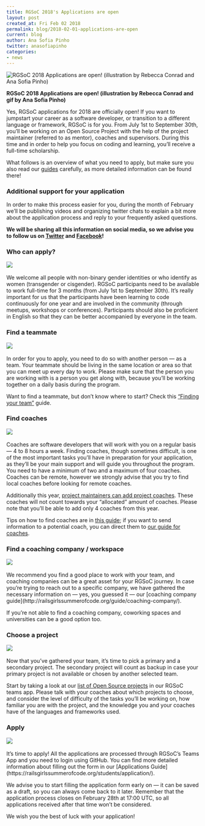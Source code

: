 ```yaml
---
title: RGSoC 2018's Applications are open
layout: post
created_at: Fri Feb 02 2018
permalink: blog/2018-02-01-applications-are-open
current: blog
author: Ana Sofia Pinho
twitter: anasofiapinho
categories:
- news
---
```


![RGSoC 2018 Applications are open! (illustration by Rebecca Conrad and Ana Sofia Pinho)](/img/blog/2018/2018-02-02-rgsoc-applications-are-open.gif)
<div class="image-credits"><b>RGSoC 2018 Applications are open! (illustration by Rebecca Conrad and gif by Ana Sofia Pinho)</b></div>

Yes, RGSoC applications for 2018 are officially open! If you want to jumpstart your career as a software developer, or transition to a different language or framework, RGSoC is for you. From July 1st to September 30th, you’ll be working on an Open Source Project with the help of the project maintainer (referred to as mentor), coaches and supervisors. During this time and in order to help you focus on coding and learning, you’ll receive a full-time scholarship.

What follows is an overview of what you need to apply, but make sure you also read our [guides](https://railsgirlssummerofcode.org/students/application/#requirements-program) carefully, as more detailed information can be found there!


### Additional support for your application

In order to make this process easier for you, during the month of February we’ll be publishing videos and organizing twitter chats to explain a bit more about the application process and reply to your frequently asked questions. 

**We will be sharing all this information on social media, so we advise you to follow us on [Twitter](https://twitter.com/railsgirlssoc) and [Facebook](https://www.facebook.com/Rails-Girls-Summer-of-Code-620914904656191/)!**

### Who can apply?

<div class="smaller">
<img src="/img/blog/2018/2018-02-02-rgsoc-applications-are-open-you.jpg">
</div>

<br>
We welcome all people with non-binary gender identities or who identify as women (transgender or cisgender).
RGSoC participants need to be available to work full-time for 3 months (from July 1st to September 30th). It’s really important for us that the participants have been learning to code continuously for one year and are involved in the community (through meetups, workshops or conferences).
Participants should also be proficient in English so that they can be better accompanied by everyone in the team.

### Find a teammate

<div class="smaller">
<img src="/img/blog/2018/2018-02-02-rgsoc-applications-are-open-pair.jpg">
</div>

<br>
In order for you to apply, you need to do so with another person — as a team. Your teammate should be living in the same location or area so that you can meet up every day to work. Please make sure that the person you are working with is a person you get along with, because you’ll be working together on a daily basis during the program.

Want to find a teammate, but don’t know where to start? Check this [“Finding your team”](https://railsgirlssummerofcode.org/students/finding-your-team/) guide.

### Find coaches

<div class="smaller">
<img src="/img/blog/2018/2018-02-02-rgsoc-applications-are-open-coaches.jpg">
</div>

<br>
Coaches are software developers that will work with you on a regular basis — 4 to 8 hours a week. Finding coaches, though sometimes difficult, is one of the most important tasks you’ll have in preparation for your application, as they’ll be your main support and will guide you throughout the program. You need to have a minimum of  two and a maximum of four coaches.
Coaches can be remote, however we strongly advise that you try to find local coaches before looking for remote coaches.

Additionally this year, [project maintainers can add project coaches](https://railsgirlssummerofcode.org/blog/2018-01-23-rgsoc-2018-announcements). These coaches will not count towards your “allocated” amount of coaches. Please note that you’ll be able to add only 4 coaches from this year.  

Tips on how to find coaches are in [this guide](http://railsgirlssummerofcode.org/students/finding-your-team/); if you want to send information to a potential coach, you can direct them to [our guide for coaches](http://railsgirlssummerofcode.org/guide/coaching/).

### Find a coaching company / workspace

<div class="smaller">
<img src="/img/blog/2018/2018-02-02-rgsoc-applications-are-open-workspace.jpg">
</div>

<br>
We recommend you find a good place to work with your team, and coaching companies can be a great asset for your RGSoC journey. In case you’re trying to reach out to a specific company, we have gathered the necessary information on — yes, you guessed it — our [coaching company guide](http://railsgirlssummerofcode.org/guide/coaching-company/).

If you’re not able to find a coaching company, coworking spaces and universities can be a good option too.

### Choose a project

<div class="smaller">
<img src="/img/blog/2018/2018-02-02-rgsoc-applications-are-open-project.jpg">
</div>

<br>
Now that you’ve gathered your team, it’s time to pick a primary and a secondary project. The secondary project will count as backup in case your primary project is not available or chosen by another selected team.

Start by taking a look at our [list of Open Source projects](link) in our RGSoC teams app. Please talk with your coaches about which projects to choose, and consider the level of difficulty of the tasks you’ll be working on, how familiar you are with the project, and the knowledge you and your coaches have of the languages and frameworks used.

### Apply

<div class="smaller">
<img src="/img/blog/2018/2018-02-02-rgsoc-applications-are-open-apply.jpg">
</div>

<br>
It’s time to apply! All the applications are processed through RGSoC’s Teams App and you need to login using GitHub. You can find more detailed information about filling out the form in our [Applications Guide](https://railsgirlssummerofcode.org/students/application/).

We advise you to start filling the application form early on — it can be saved as a draft, so you can always come back to it later. Remember that the application process closes on February 28th at 17:00 UTC, so all applications received after that time won’t be considered. 

We wish you the best of luck with your application!

